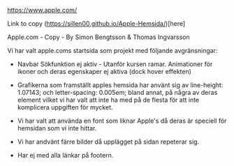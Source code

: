 https://www.apple.com/

Link to copy (https://sillen00.github.io/Apple-Hemsida/)[here]

Apple.com - Copy - By Simon Bengtsson & Thomas Ingvarsson


Vi har valt apple.coms startsida som projekt med följande avgränsningar:

* Navbar
Sökfunktion ej aktiv - Utanför kursen ramar.
Animationer för ikoner och deras egenskaper ej aktiva (dock hover effekten)

* Grafikerna som framställt apples hemsida har använt sig av line-height: 1.07143; och letter-spacing: 0.005em; bland annat, på några av deras element vilket vi har valt att inte ha med på de flesta för att inte komplicera uppgiften för mycket.

* Vi har valt att använda en font som liknar Apple's då deras är speciell för hemsidan som vi inte hittar.

* Vi har andvänt färre bilder då upplägget på sidan repeterar sig.

* Har ej med alla länkar på footern.
